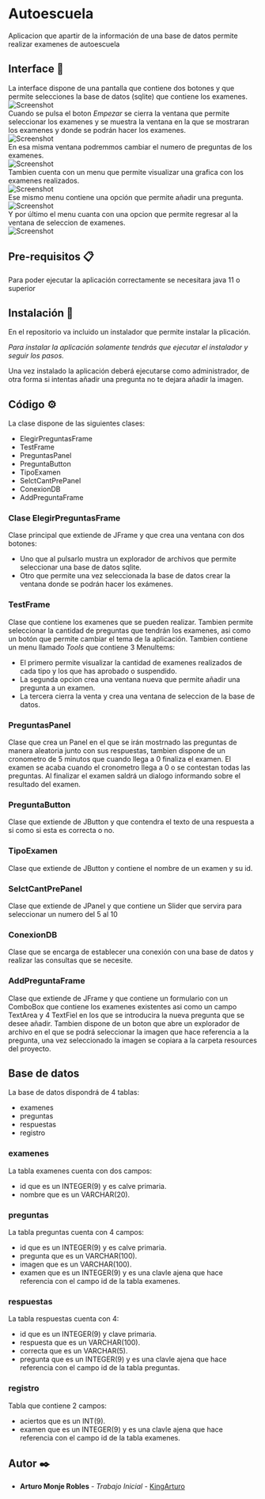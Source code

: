 # Autoescuela

Aplicacion que apartir de la información de una base de datos permite realizar examenes de autoescuela

## Interface 🚀

La interface dispone de una pantalla que contiene dos botones y que permite selecciones la base de datos (sqlite) que contiene los 
examenes.<br />
![Screenshot](https://github.com/KingArturo/Examen-de-Conducir/blob/master/image/pantalla1.png)<br />
Cuando se pulsa el boton _Empezar_ se cierra la ventana que permite seleccionar los examenes y se muestra la ventana en 
la que se mostraran los examenes y donde se podrán hacer los examenes.<br />
![Screenshot](https://github.com/KingArturo/Examen-de-Conducir/blob/master/image/pantalla2.png)<br />
En esa misma ventana podremmos cambiar el numero de preguntas de los examenes.<br />
![Screenshot](https://github.com/KingArturo/Examen-de-Conducir/blob/master/image/numPreguntas.png)<br />
Tambien cuenta con un menu que permite visualizar una grafica con los examenes realizados.<br />
![Screenshot](https://github.com/KingArturo/Examen-de-Conducir/blob/master/image/grafica.png)<br />
Ese mismo menu contiene una opción que permite añadir una pregunta.<br />
![Screenshot](https://github.com/KingArturo/Examen-de-Conducir/blob/master/image/addPregunta.png)<br />
Y por último el menu cuanta con una opcion que permite regresar al la ventana de seleccion de examenes.<br />
![Screenshot](https://github.com/KingArturo/Examen-de-Conducir/blob/master/image/salir.png)<br />

## Pre-requisitos 📋

Para poder ejecutar la aplicación correctamente se necesitara java 11 o superior

## Instalación 🔧

En el repositorio va incluido un instalador que permite instalar la plicación.

_Para instalar la aplicación solamente tendrás que ejecutar el instalador y seguir los pasos._

Una vez instalado la aplicación deberá ejecutarse como administrador, de otra forma si intentas añadir una pregunta no 
te dejara añadir la imagen.

## Código ⚙️

La clase dispone de las siguientes clases:
* ElegirPreguntasFrame
* TestFrame
* PreguntasPanel
* PreguntaButton
* TipoExamen
* SelctCantPrePanel
* ConexionDB
* AddPreguntaFrame

### Clase ElegirPreguntasFrame

Clase principal que extiende de JFrame y que crea una ventana con dos botones:
* Uno que al pulsarlo mustra un explorador de archivos que permite seleccionar una base de datos sqlite.
* Otro que permite una vez seleccionada la base de datos crear la ventana donde se podrán hacer los exámenes.

### TestFrame
Clase que contiene los examenes que se pueden realizar. Tambien permite seleccionar la cantidad de 
preguntas que tendrán los examenes, asi como un botón que permite cambiar el tema de la aplicación.
Tambien contiene un menu llamado _Tools_ que contiene 3 MenuItems:
* El primero permite visualizar la cantidad de examenes realizados de cada tipo y los que has aprobado o suspendido.
* La segunda opcion crea una ventana nueva que permite añadir una pregunta a un examen.
* La tercera cierra la venta y crea una ventana de seleccion de la base de datos.

### PreguntasPanel
Clase que crea un Panel en el que se irán mostrnado las preguntas de manera aleatoria junto con sus respuestas, 
tambien dispone de un cronometro de 5 minutos que cuando llega a 0 finaliza el examen. 
El examen se acaba cuando el cronometro llega a 0 o se contestan todas las preguntas. 
Al finalizar el examen saldrá un dialogo informando sobre el resultado del examen.

### PreguntaButton
Clase que extiende de JButton y que contendra el texto de una respuesta a si como si esta es correcta o no. 

### TipoExamen
Clase que extiende de JButton y contiene el nombre de un examen y su id.

### SelctCantPrePanel
Clase que extiende de JPanel y  que contiene un Slider que servira para seleccionar un numero del 5 al 10

### ConexionDB
Clase que se encarga de establecer una conexión con una base de datos y realizar las consultas que se necesite.

### AddPreguntaFrame
Clase que extiende de JFrame y que contiene un formulario con un ComboBox que contiene los examenes existentes asi como 
un campo TextArea y 4 TextFiel en los que se introducira la nueva pregunta que se desee añadir.
Tambien dispone de un boton que abre un explorador de archivo en el que se podrá seleccionar la imagen que 
hace referencia a la pregunta, una vez seleccionado la imagen se copiara a la carpeta resources del proyecto.

## Base de datos
La base de datos dispondrá de 4 tablas:
* examenes
* preguntas
* respuestas
* registro

### examenes
La tabla examenes cuenta con dos campos:
* id que es un INTEGER(9) y es calve primaria.
* nombre que es un VARCHAR(20).

### preguntas
La tabla preguntas cuenta con 4 campos:
* id que es un INTEGER(9) y es calve primaria.
* pregunta que es un VARCHAR(100).
* imagen que es un VARCHAR(100).
* examen que es un INTEGER(9) y es una clavle ajena que hace referencia con el campo id de la tabla examenes.

### respuestas
La tabla respuestas cuenta con 4:
* id que es un INTEGER(9) y clave primaria.
* respuesta que es un VARCHAR(100).
* correcta que es un VARCHAR(5).
* pregunta que es un INTEGER(9) y es una clavle ajena que hace referencia con el campo id de la tabla preguntas.

### registro
Tabla que contiene 2 campos:
* aciertos que es un INT(9).
* examen que es un INTEGER(9) y es una clavle ajena que hace referencia con el campo id de la tabla examenes.

## Autor ✒️

* **Arturo Monje Robles** - *Trabajo Inicial* - [KingArturo](https://github.com/KingArturo)